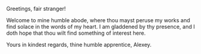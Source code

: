Greetings, fair stranger!

Welcome to mine humble abode, where thou mayst peruse my works and find solace in the words of my heart.
I am gladdened by thy presence, and I doth hope that thou wilt find something of interest here.

Yours in kindest regards,
thine humble apprentice, Alexey.
